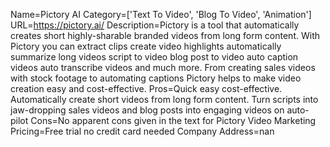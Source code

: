 Name=Pictory AI
Category=['Text To Video', 'Blog To Video', 'Animation']
URL=https://pictory.ai/
Description=Pictory is a tool that automatically creates short highly-sharable branded videos from long form content. With Pictory you can extract clips create video highlights automatically summarize long videos script to video blog post to video auto caption videos auto transcribe videos and much more. From creating sales videos with stock footage to automating captions Pictory helps to make video creation easy and cost-effective.
Pros=Quick easy cost-effective. Automatically create short videos from long form content. Turn scripts into jaw-dropping sales videos and blog posts into engaging videos on auto-pilot
Cons=No apparent cons given in the text for Pictory Video Marketing
Pricing=Free trial no credit card needed
Company Address=nan
